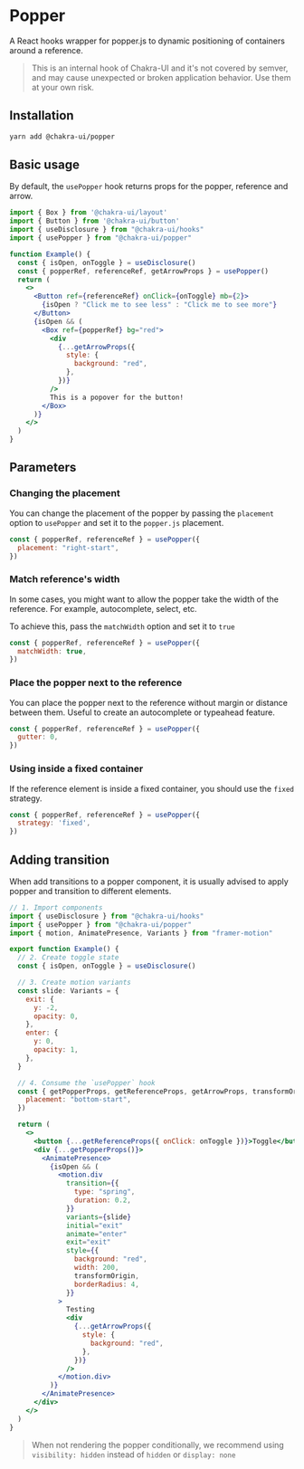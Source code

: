 # Popper

A React hooks wrapper for popper.js to dynamic positioning of containers around
a reference.

> This is an internal hook of Chakra-UI and it's not covered by semver, and may
> cause unexpected or broken application behavior. Use them at your own risk.

## Installation

```sh
yarn add @chakra-ui/popper
```

## Basic usage

By default, the `usePopper` hook returns props for the popper, reference and
arrow.

```jsx
import { Box } from '@chakra-ui/layout'
import { Button } from '@chakra-ui/button'
import { useDisclosure } from "@chakra-ui/hooks"
import { usePopper } from "@chakra-ui/popper"

function Example() {
  const { isOpen, onToggle } = useDisclosure()
  const { popperRef, referenceRef, getArrowProps } = usePopper()
  return (
    <>
      <Button ref={referenceRef} onClick={onToggle} mb={2}>
        {isOpen ? "Click me to see less" : "Click me to see more"}
      </Button>
      {isOpen && (
        <Box ref={popperRef} bg="red">
          <div
            {...getArrowProps({
              style: {
                background: "red",
              },
            })}
          />
          This is a popover for the button!
        </Box>
      )}
    </>
  )
}
```

## Parameters

### Changing the placement

You can change the placement of the popper by passing the `placement` option to
`usePopper` and set it to the `popper.js` placement.

```jsx
const { popperRef, referenceRef } = usePopper({
  placement: "right-start",
})
```

### Match reference's width

In some cases, you might want to allow the popper take the width of the
reference. For example, autocomplete, select, etc.

To achieve this, pass the `matchWidth` option and set it to `true`

```jsx
const { popperRef, referenceRef } = usePopper({
  matchWidth: true,
})
```

### Place the popper next to the reference

You can place the popper next to the reference without margin or distance between them.
Useful to create an autocomplete or typeahead feature.

```jsx
const { popperRef, referenceRef } = usePopper({
  gutter: 0,
})
```

### Using inside a fixed container

If the reference element is inside a fixed container, you should use the `fixed` strategy.

```jsx
const { popperRef, referenceRef } = usePopper({
  strategy: 'fixed',
})
```

## Adding transition

When add transitions to a popper component, it is usually advised to apply
popper and transition to different elements.

```jsx
// 1. Import components
import { useDisclosure } from "@chakra-ui/hooks"
import { usePopper } from "@chakra-ui/popper"
import { motion, AnimatePresence, Variants } from "framer-motion"

export function Example() {
  // 2. Create toggle state
  const { isOpen, onToggle } = useDisclosure()

  // 3. Create motion variants
  const slide: Variants = {
    exit: {
      y: -2,
      opacity: 0,
    },
    enter: {
      y: 0,
      opacity: 1,
    },
  }

  // 4. Consume the `usePopper` hook
  const { getPopperProps, getReferenceProps, getArrowProps, transformOrigin } = usePopper({
    placement: "bottom-start",
  })

  return (
    <>
      <button {...getReferenceProps({ onClick: onToggle })}>Toggle</button>
      <div {...getPopperProps()}>
        <AnimatePresence>
          {isOpen && (
            <motion.div
              transition={{
                type: "spring",
                duration: 0.2,
              }}
              variants={slide}
              initial="exit"
              animate="enter"
              exit="exit"
              style={{
                background: "red",
                width: 200,
                transformOrigin,
                borderRadius: 4,
              }}
            >
              Testing
              <div
                {...getArrowProps({
                  style: {
                    background: "red",
                  },
                })}
              />
            </motion.div>
          )}
        </AnimatePresence>
      </div>
    </>
  )
}
```

> When not rendering the popper conditionally, we recommend using
> `visibility: hidden` instead of `hidden` or `display: none`
